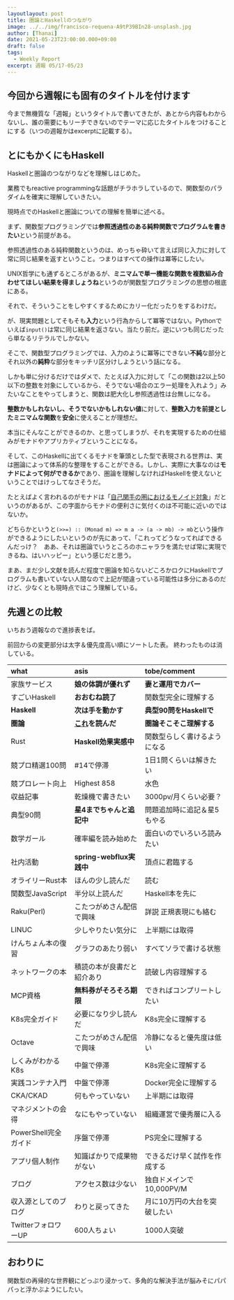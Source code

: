 ```yaml
---
layoutlayout: post
title: 圏論とHaskellのつながり
image: ../../img/francisco-requena-A9tP39BIn28-unsplash.jpg
author: [Thanai]
date: 2021-05-23T23:00:00.000+09:00
draft: false
tags:
  - Weekly Report
excerpt: 週報 05/17-05/23
---
```


## 今回から週報にも固有のタイトルを付けます

今まで無機質な「週報」というタイトルで書いてきたが、あとから内容もわからないし、誰の需要にもリーチできないのでテーマに応じたタイトルをつけることにする（いつの週報かはexcerptに記載する）。

## とにもかくにもHaskell

Haskellと圏論のつながりなどを理解しはじめた。

業務でもreactive programmingな話題がチラホラしているので、関数型のパラダイムを確実に理解していきたい。

現時点でのHaskellと圏論についての理解を簡単に述べる。

まず、関数型プログラミングでは**参照透過性のある純粋関数でプログラムを書きたい**という前提がある。

参照透過性のある純粋関数というのは、めっちゃ砕いて言えば同じ入力に対して常に同じ結果を返すということ。つまりはすべての操作は冪等にしたい。

UNIX哲学にも通ずるところがあるが、**ミニマムで単一機能な関数を複数組み合わせてほしい結果を得ましょうね**というのが関数型プログラミングの思想の根底にある。

それで、そういうことをしやすくするためにカリー化だったりをするわけだ。

が、現実問題としてそもそも**入力**という行為からして冪等ではない。Pythonでいえば`input()`は常に同じ結果を返さない。当たり前だ。逆にいつも同じだったら単なるリテラルでしかない。

そこで、関数型プログラミングでは、入力のように冪等にできない**不純**な部分とそれ以外の**純粋**な部分をキッチリ区分けしようという話になる。

しかも単に分けるだけではダメで、たとえば入力に対して「この関数は2以上50以下の整数を対象にしているから、そうでない場合のエラー処理を入れよう」みたいなことをやってしまうと、関数は肥大化し参照透過性は台無しになる。

**整数かもしれないし、そうでないかもしれない値**に対して、**整数入力を前提としたミニマムな関数**を**安全**に使えることが理想だ。

本当にそんなことができるのか、と思ってしまうが、それを実現するための仕組みがモナドやアプリカティブということになる。

そして、このHaskellに出てくるモナドを筆頭とした型で表現される世界は、実は圏論によって体系的な整理をすることができる。しかし、実際に大事なのは**モナドによって何ができるか**であり、圏論を理解しなければHaskellを使えないということではけっしてなさそうだ。

たとえばよく言われるのがモナドは「[自己関手の圏におけるモノイド対象][モナド]」だというのがあるが、この字面からモナドの便利さに気付くのは不可能に近いのではないか。

どちらかというと`(>>=) :: (Monad m) => m a -> (a -> mb) -> mb`という操作ができるようにしたいというのが先にあって、「これってどうなってればできるんだっけ？　ああ、それは圏論でいうところのホニャララを満たせば常に実現できるね、はいハッピー」という感じだと思う。

まあ、まだ少し文献を読んだ程度で圏論を知らないどころかロクにHaskellでプログラムも書いていない人間なので上記が間違っている可能性は多分にあるのだけど、少なくとも現時点ではこう理解している。

[モナド]: https://south37.hatenablog.com/entry/2014/04/20/%E3%83%A2%E3%83%8A%E3%83%89%E3%80%81%E3%81%82%E3%82%8B%E3%81%84%E3%81%AF%E8%87%AA%E5%B7%B1%E9%96%A2%E6%89%8B%E3%81%AE%E5%9C%8F%E3%81%AB%E3%81%8A%E3%81%91%E3%82%8B%E3%83%A2%E3%83%8E%E3%82%A4%E3%83%89

## 先週との比較

いちおう週報なので進捗表をば。

前回からの変更部分は太字＆優先度高い順にソートした表。
終わったものは消している。

| what                 | asis                       | tobe/comment                 |
| :------------------- | :------------------------- | :--------------------------- |
| 家族サービス         | **娘の体調が優れず**       | **妻と運用でカバー**         |
| すごいHaskell        | **おおむね読了**           | 関数型完全に理解する         |
| **Haskell**          | **次は手を動かす**         | **典型90問をHaskellで**      |
| **圏論**             | **[これ][圏論]を読んだ**   | **圏論そこそこ理解する**     |
| Rust                 | **Haskell効果実感中**      | 関数型らしく書けるようになる |
| 競プロ精選100問      | #14で停滞                  | 1日1問くらいは解きたい       |
| 競プロレート向上     | Highest 858                | 水色                         |
| 収益記事             | 乾燥機で書きたい           | 3000pv/月くらい必要？        |
| 典型90問             | **星4までちゃんと追記中**  | 問題追加時に追記＆星5もやる  |
| 数学ガール           | 確率編を読み始めた         | 面白いのでいろいろ読みたい   |
| 社内活動             | **spring-webflux実践中**   | 頂点に君臨する               |
| オライリーRust本     | ほんの少し読んだ           | 読む                         |
| 関数型JavaScript     | 半分以上読んだ             | Haskell本を先に              |
| Raku(Perl)           | こたつがめさん配信で興味   | 詳説 正規表現にも絡む        |
| LINUC                | 少しやりたい気分に         | 上半期には取得               |
| けんちょん本の復習   | グラフのあたり弱い         | すべてソラで書ける状態       |
| ネットワークの本     | 積読の本が良書だと紹介あり | 読破し内容理解する           |
| MCP資格              | **無料券がそろそろ期限**   | できればコンプリートしたい   |
| K8s完全ガイド        | 必要になり少し読んだ       | K8s完全に理解する            |
| Octave               | こたつがめさん配信で興味   | 冷静になると優先度は低い     |
| しくみがわかるK8s    | 中盤で停滞                 | K8s完全に理解する            |
| 実践コンテナ入門     | 中盤で停滞                 | Docker完全に理解する         |
| CKA/CKAD             | 何もやっていない           | 上半期には取得               |
| マネジメントの会得   | なにもやっていない         | 組織運営で優秀層に入る       |
| PowerShell完全ガイド | 序盤で停滞                 | PS完全に理解する             |
| アプリ個人制作       | 知識ばかりで成果物がない   | できるだけ早く試作を作成する |
| ブログ               | アクセス数は少ない         | 独自ドメインで10,000PV/M     |
| 収入源としてのブログ | わりと戻ってきた           | 月に10万円の大台を突破したい |
| TwitterフォロワーUP  | 600人ちょい                | 1000人突破                   |

[圏論]: https://bitterharvest.hatenablog.com/archive/category/%E3%83%97%E3%83%AD%E3%82%B0%E3%83%A9%E3%83%9E%E3%83%BC%E3%81%AE%E3%81%9F%E3%82%81%E3%81%AE%E5%9C%8F%E8%AB%96%20%28%E5%88%9D%E7%B4%9A%E7%B7%A8%EF%BC%9A%E5%9C%8F%E8%AB%96%E3%81%A8Haskell%29

## おわりに

関数型の再帰的な世界観にどっぷり浸かって、多角的な解決手法が脳みそにパパパっと浮かぶようにしたい。
